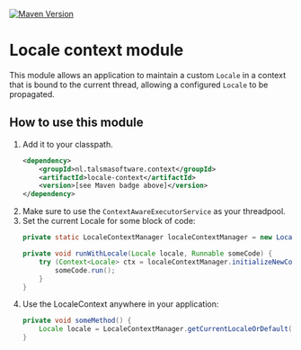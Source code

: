 [![Maven Version][maven-img]][maven] 

# Locale context module

This module allows an application to maintain a custom `Locale`
in a context that is bound to the current thread,
allowing a configured `Locale` to be propagated.  

## How to use this module

1. Add it to your classpath.
   ```xml
   <dependency>
       <groupId>nl.talsmasoftware.context</groupId>
       <artifactId>locale-context</artifactId>
       <version>[see Maven badge above]</version>
   </dependency>
   ```  
2. Make sure to use the `ContextAwareExecutorService` as your threadpool.
3. Set the current Locale for some block of code:
   ```java
   private static LocaleContextManager localeContextManager = new LocaleContextManager();

   private void runWithLocale(Locale locale, Runnable someCode) {
       try (Context<Locale> ctx = localeContextManager.initializeNewContext(locale)) {
           someCode.run();
       }
   } 
   ```
4. Use the LocaleContext anywhere in your application:
   ```java
   private void someMethod() {
       Locale locale = LocaleContextManager.getCurrentLocaleOrDefault();
   } 
   ```


  [maven-img]: https://img.shields.io/maven-central/v/nl.talsmasoftware.context/locale-context
  [maven]: https://search.maven.org/artifact/nl.talsmasoftware.context/locale-context
